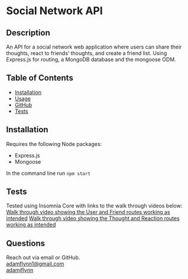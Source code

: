 # Social Network API
  
  ## Description
  An API for a social network web application where users can share their thoughts, react to friends’ thoughts, and create a friend list. Using Express.js for routing, a MongoDB database and the mongoose ODM.
  
  ## Table of Contents
  * [Installation](#installation)
  * [Usage](#usage)
  * [GitHub](#github)
  * [Tests](#tests)
  ## Installation
  
  Requires the following Node packages:
  
  - Express.js
  - Mongoose
  
  In the command line run `npm start`
  
  ## Tests
  
  Tested using Insomnia Core with links to the walk through videos below:
  [Walk through video showing the User and Friend routes working as intended](https://watch.screencastify.com/v/sbV1twvaJeD3eVFtRIbI)
  [Walk through video showing the Thought and Reaction routes working as intended](https://watch.screencastify.com/v/N4CH8kf7IUNtGDQ8j3Da)
  
 
  ## Questions
  Reach out via email or GitHub.  
  adamflynn1@gmail.com  
  [adamjflynn](https://github.com/adamjflynn/)
